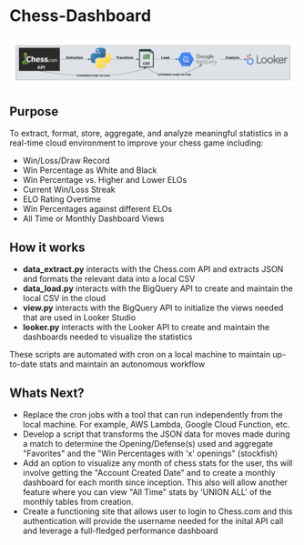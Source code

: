 # Chess-Dashboard
![alt text](https://github.com/jackcompton94/Chess-Data-Analysis-Dashboard/blob/main/ChessDashboardDiagram.png)

## Purpose
To extract, format, store, aggregate, and analyze meaningful statistics in a real-time cloud environment to improve your chess game including:
* Win/Loss/Draw Record
* Win Percentage as White and Black
* Win Percentage vs. Higher and Lower ELOs
* Current Win/Loss Streak
* ELO Rating Overtime
* Win Percentages against different ELOs
* All Time or Monthly Dashboard Views

## How it works
* __data_extract.py__ interacts with the Chess.com API and extracts JSON and formats the relevant data into a local CSV
* __data_load.py__ interacts with the BigQuery API to create and maintain the local CSV in the cloud
* __view.py__ interacts with the BigQuery API to initialize the views needed that are used in Looker Studio
* __looker.py__ interacts with the Looker API to create and maintain the dashboards needed to visualize the statistics

These scripts are automated with cron on a local machine to maintain up-to-date stats and maintain an autonomous workflow

## Whats Next?
* Replace the cron jobs with a tool that can run independently from the local machine. For example, AWS Lambda, Google Cloud Function, etc.
* Develop a script that transforms the JSON data for moves made during a match to determine the Opening/Defense(s) used and aggregate "Favorites" and the "Win Percentages with 'x' openings" (stockfish)
* Add an option to visualize any month of chess stats for the user, ths will involve getting the "Account Created Date" and to create a monthly dashboard for each month since inception. This also will allow another feature where you can view "All Time" stats by 'UNION ALL' of the monthly tables from creation.
* Create a functioning site that allows user to login to Chess.com and this authentication will provide the username needed for the inital API call and leverage a full-fledged performance dashboard
